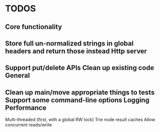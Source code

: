 TODOS
=====
Core functionality
------------------
Store full un-normalized strings in global headers and return those instead
Http server
-----------
Support put/delete APIs
Clean up existing code
General
-------
Clean up main/move appropriate things to tests
Support some command-line options
Logging
Performance
-----------
Multi-threaded (first, with a global RW lock)
Trie node result caches
Allow concurrent reads/write
